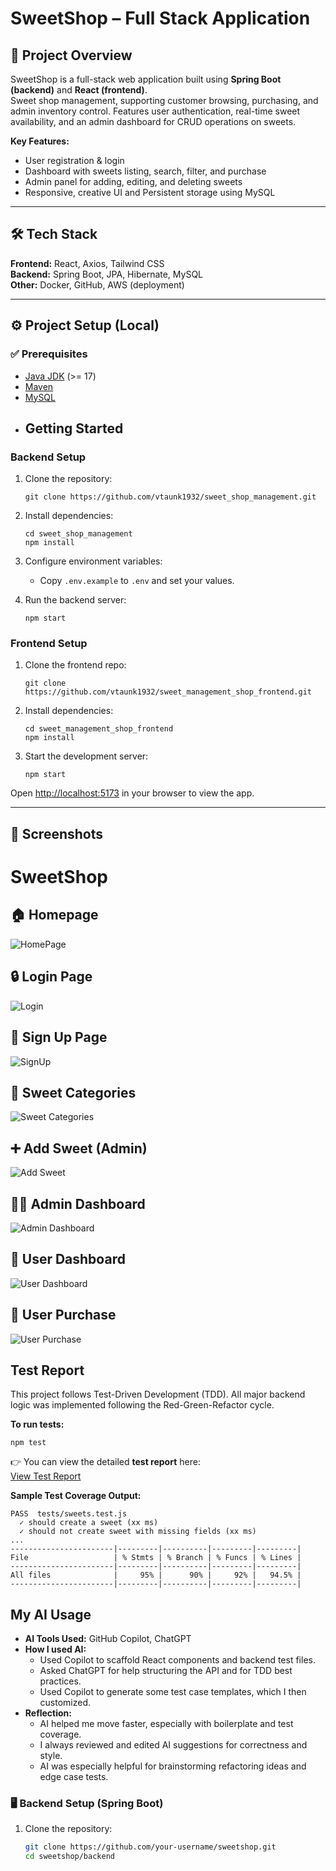 # SweetShop – Full Stack Application

## 📌 Project Overview
SweetShop is a full-stack web application built using **Spring Boot (backend)** and **React (frontend)**.  
Sweet shop management, supporting customer browsing, purchasing, and admin inventory control. Features user authentication, real-time sweet availability, and an admin dashboard for CRUD operations on sweets.

**Key Features:**
- User registration & login
- Dashboard with sweets listing, search, filter, and purchase
- Admin panel for adding, editing, and deleting sweets
- Responsive, creative UI and Persistent storage using MySQL 
---

## 🛠️ Tech Stack
**Frontend:** React, Axios, Tailwind CSS  
**Backend:** Spring Boot, JPA, Hibernate, MySQL  
**Other:** Docker, GitHub, AWS (deployment)  

---

## ⚙️ Project Setup (Local)

### ✅ Prerequisites
- [Java JDK](https://www.oracle.com/java/technologies/javase-downloads.html) (>= 17)  
- [Maven](https://maven.apache.org/)  
- [MySQL](https://dev.mysql.com/downloads/)
- ## Getting Started

### Backend Setup
1. Clone the repository:
   ```
   git clone https://github.com/vtaunk1932/sweet_shop_management.git
   ```
2. Install dependencies:
   ```
   cd sweet_shop_management
   npm install
   ```
3. Configure environment variables:
   - Copy `.env.example` to `.env` and set your values.

4. Run the backend server:
   ```
   npm start
   ```

### Frontend Setup
1. Clone the frontend repo:
   ```
   git clone https://github.com/vtaunk1932/sweet_management_shop_frontend.git
   ```
2. Install dependencies:
   ```
   cd sweet_management_shop_frontend
   npm install
   ```
3. Start the development server:
   ```
   npm start
   ```

Open [http://localhost:5173](http://localhost:5173) in your browser to view the app.  

---
## 📸 Screenshots

# SweetShop

## 🏠 Homepage
![HomePage](sweetshop/images/HomePage.png)

## 🔒 Login Page
![Login](sweetshop/images/Login_page.png)

## 📝 Sign Up Page
![SignUp](sweetshop/images/SignUp.png)

## 🍬 Sweet Categories
![Sweet Categories](sweetshop/images/Sweet_Categories.png)

## ➕ Add Sweet (Admin)
![Add Sweet](sweetshop/images/Add_Sweet.png)

## 🧑‍💼 Admin Dashboard
![Admin Dashboard](sweetshop/images/Admin_DashBoard.png)

## 👤 User Dashboard
![User Dashboard](sweetshop/images/User_Dashboard.png)

## 🛒 User Purchase
![User Purchase](sweetshop/images/User_Purchase.png)

## Test Report

This project follows Test-Driven Development (TDD). All major backend logic was implemented following the Red-Green-Refactor cycle.

**To run tests:**
```
npm test
```

👉 You can view the detailed **test report** here:  
[View Test Report](./test-report.txt)

**Sample Test Coverage Output:**

```
PASS  tests/sweets.test.js
  ✓ should create a sweet (xx ms)
  ✓ should not create sweet with missing fields (xx ms)
...
-----------------------|---------|----------|---------|---------|
File                   | % Stmts | % Branch | % Funcs | % Lines |
-----------------------|---------|----------|---------|---------|
All files              |     95% |      90% |     92% |   94.5% |
-----------------------|---------|----------|---------|---------|

```
## My AI Usage

- **AI Tools Used:** GitHub Copilot, ChatGPT
- **How I used AI:**
  - Used Copilot to scaffold React components and backend test files.
  - Asked ChatGPT for help structuring the API and for TDD best practices.
  - Used Copilot to generate some test case templates, which I then customized.
- **Reflection:**
  - AI helped me move faster, especially with boilerplate and test coverage.
  - I always reviewed and edited AI suggestions for correctness and style.
  - AI was especially helpful for brainstorming refactoring ideas and edge case tests.
### 🖥️ Backend Setup (Spring Boot)
1. Clone the repository:
   ```bash
   git clone https://github.com/your-username/sweetshop.git
   cd sweetshop/backend
